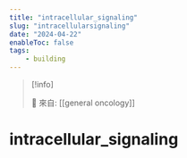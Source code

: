 ```yaml
---
title: "intracellular_signaling"
slug: "intracellularsignaling"
date: "2024-04-22"
enableToc: false
tags:
    - building
---
```


> [!info]
>
> 🌱 來自: [[general oncology]]

# intracellular_signaling


